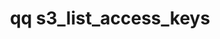 ---
category: s3
command: s3_list_access_keys
keywords: qq, qq_cli, s3_list_access_keys
optional_options:
- alternate: []
  help: Output JSON instead of table.
  name: --json
  required: false
permalink: /qq-cli-command-guide/s3/s3_list_access_keys.html
positional_options: []
sidebar: qq_cli_command_reference_sidebar
summary: This section explains how to use the <code>qq s3_list_access_keys</code>
  command.
synopsis: List S3 access keys
title: qq s3_list_access_keys
usage: qq s3_list_access_keys [-h] [--json]
zendesk_source: qq CLI Command Guide

---